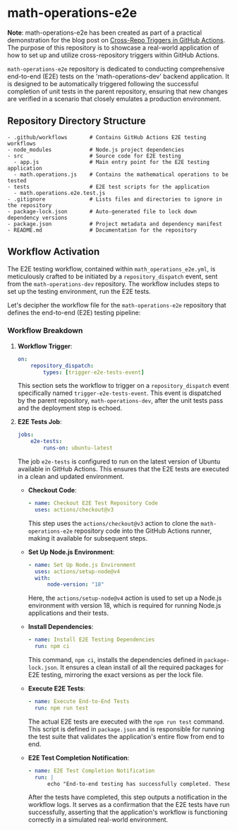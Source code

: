 # math-operations-e2e

**Note**: math-operations-e2e has been created as part of a practical demonstration for the blog post on [Cross-Repo Triggers in GitHub Actions](https://medium.com/@walkthroughfrom2020/cross-repo-triggers-in-github-actions-6e2bd2065ec1). The purpose of this repository is to showcase a real-world application of how to set up and utilize cross-repository triggers within GitHub Actions.

`math-operations-e2e` repository is dedicated to conducting comprehensive end-to-end (E2E) tests on the 'math-operations-dev' backend application. It is designed to be automatically triggered following the successful completion of unit tests in the parent repository, ensuring that new changes are verified in a scenario that closely emulates a production environment.

## Repository Directory Structure

```
- .github/workflows       # Contains GitHub Actions E2E testing workflows
- node_modules            # Node.js project dependencies
- src                     # Source code for E2E testing
  - app.js                # Main entry point for the E2E testing application
  - math.operations.js    # Contains the mathematical operations to be tested
- tests                   # E2E test scripts for the application
  - math.operations.e2e.test.js
- .gitignore              # Lists files and directories to ignore in the repository
- package-lock.json       # Auto-generated file to lock down dependency versions
- package.json            # Project metadata and dependency manifest
- README.md               # Documentation for the repository
```

## Workflow Activation

The E2E testing workflow, contained within `math_operations_e2e.yml`, is meticulously crafted to be initiated by a `repository_dispatch` event, sent from the `math-operations-dev` repository. The workflow includes steps to set up the testing environment, run the E2E tests.

Let's decipher the workflow file for the `math-operations-e2e` repository that defines the end-to-end (E2E) testing pipeline:

### Workflow Breakdown

1. **Workflow Trigger**:

    ```yaml
    on:
        repository_dispatch:
            types: [trigger-e2e-tests-event]
    ```

    This section sets the workflow to trigger on a `repository_dispatch` event specifically named `trigger-e2e-tests-event`. This event is dispatched by the parent repository, `math-operations-dev`, after the unit tests pass and the deployment step is echoed.

2. **E2E Tests Job**:

    ```yaml
    jobs:
        e2e-tests:
            runs-on: ubuntu-latest
    ```

    The job `e2e-tests` is configured to run on the latest version of Ubuntu available in GitHub Actions. This ensures that the E2E tests are executed in a clean and updated environment.

    - **Checkout Code**:

        ```yaml
        - name: Checkout E2E Test Repository Code
          uses: actions/checkout@v3
        ```

        This step uses the `actions/checkout@v3` action to clone the `math-operations-e2e` repository code into the GitHub Actions runner, making it available for subsequent steps.

    - **Set Up Node.js Environment**:

        ```yaml
        - name: Set Up Node.js Environment
          uses: actions/setup-node@v4
          with:
              node-version: "18"
        ```

        Here, the `actions/setup-node@v4` action is used to set up a Node.js environment with version 18, which is required for running Node.js applications and their tests.

    - **Install Dependencies**:

        ```yaml
        - name: Install E2E Testing Dependencies
          run: npm ci
        ```

        This command, `npm ci`, installs the dependencies defined in `package-lock.json`. It ensures a clean install of all the required packages for E2E testing, mirroring the exact versions as per the lock file.

    - **Execute E2E Tests**:

        ```yaml
        - name: Execute End-to-End Tests
          run: npm run test
        ```

        The actual E2E tests are executed with the `npm run test` command. This script is defined in `package.json` and is responsible for running the test suite that validates the application's entire flow from end to end.

    - **E2E Test Completion Notification**:
        ```yaml
        - name: E2E Test Completion Notification
          run: |
              echo "End-to-end testing has successfully completed. These tests validate the integrated functionality of the math operations backend in real-world scenarios, ensuring that the application performs as expected from start to finish."
        ```
        After the tests have completed, this step outputs a notification in the workflow logs. It serves as a confirmation that the E2E tests have run successfully, asserting that the application's workflow is functioning correctly in a simulated real-world environment.
